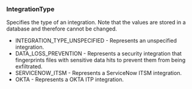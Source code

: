### IntegrationType
Specifies the type of an integration. Note that the values are stored in a
 database and therefore cannot be changed.

- INTEGRATION_TYPE_UNSPECIFIED - Represents an unspecified integration.
- DATA_LOSS_PREVENTION - Represents a security integration that fingerprints files with sensitive
 data hits to prevent them from being exfiltrated.
- SERVICENOW_ITSM - Represents a ServiceNow ITSM integration.
- OKTA - Represents a OKTA ITP integration.
